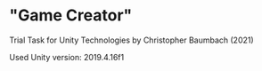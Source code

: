 # "Game Creator"
Trial Task for Unity Technologies by Christopher Baumbach (2021)

Used Unity version: 2019.4.16f1


